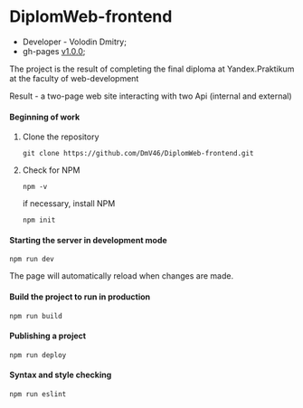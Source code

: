 # DiplomWeb-frontend

- Developer - Volodin Dmitry;
- gh-pages [v1.0.0](https://dmv46.github.io/DiplomWeb-frontend/);

The project is the result of completing the final diploma at Yandex.Praktikum at the faculty of web-development

Result - a two-page web site interacting with two Api (internal and external)

#### Beginning of work

1. Clone the repository
    ```
    git clone https://github.com/DmV46/DiplomWeb-frontend.git
    ```

2. Check for NPM
    ```
    npm -v
    ```

    if necessary, install NPM
    ```
    npm init
    ```

#### Starting the server in development mode
```
npm run dev
```

The page will automatically reload when changes are made.

#### Build the project to run in production
```
npm run build
```

#### Publishing a project
```
npm run deploy
```

#### Syntax and style checking
```
npm run eslint
```

